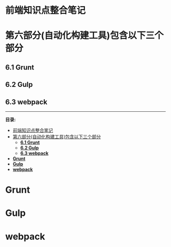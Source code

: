 # 前端知识点整合笔记
# 第六部分(自动化构建工具)包含以下三个部分
## **6.1 Grunt**
## **6.2 Gulp**
## **6.3 webpack**
---
**目录:**
<!-- TOC -->

- [前端知识点整合笔记](#前端知识点整合笔记)
- [第六部分(自动化构建工具)包含以下三个部分](#第六部分自动化构建工具包含以下三个部分)
    - [**6.1 Grunt**](#61-grunt)
    - [**6.2 Gulp**](#62-gulp)
    - [**6.3 webpack**](#63-webpack)
- [**Grunt**](#grunt)
- [**Gulp**](#gulp)
- [**webpack**](#webpack)

<!-- /TOC -->
# **Grunt**
# **Gulp**
# **webpack**
